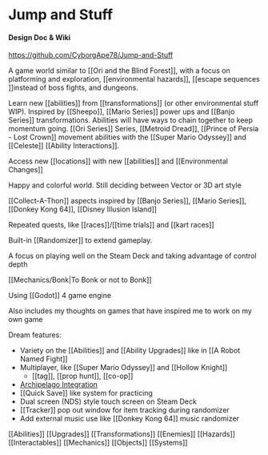 # Jump and Stuff
#### Design Doc & Wiki

https://github.com/CyborgApe78/Jump-and-Stuff

A game world similar to [[Ori and the Blind Forest]], with a focus on platforming and exploration, [[environmental hazards]], [[escape sequences ]]instead of boss fights, and dungeons.

Learn new [[abilities]] from [[transformations]] (or other environmental stuff WIP). Inspired by [[Sheepo]], [[Mario Series]] power ups and [[Banjo Series]] transformations. Abilities will have ways to chain together to keep momentum going. [[Ori Series]] Series, [[Metroid Dread]], [[Prince of Persia - Lost Crown]] movement abilities with the [[Super Mario Odyssey]] and [[Celeste]] [[Ability Interactions]]. 

Access new [[locations]] with new [[abilities]] and [[Environmental Changes]]

Happy and colorful world. Still deciding between Vector or 3D art style

[[Collect-A-Thon]] aspects inspired by [[Banjo Series]], [[Mario Series]], [[Donkey Kong 64]], [[Disney Illusion Island]]

Repeated quests, like [[races]]/[[time trials]] and [[kart races]]

Built-in [[Randomizer]] to extend gameplay. 
 
A focus on playing well on the Steam Deck and taking advantage of control depth

[[Mechanics/Bonk|To Bonk or not to Bonk]]

Using [[Godot]] 4 game engine

Also includes my thoughts on games that have inspired me to work on my own game

Dream features:
* Variety on the [[Abilities]] and [[Ability Upgrades]] like in [[A Robot Named Fight]]
* Multiplayer, like [[Super Mario Odyssey]] and [[Hollow Knight]]
	* [[tag]], [[prop hunt]], [[co-op]]
* [Archipelago Integration](https://archipelago.gg/)
* [[Quick Save]] like system for practicing
* Dual screen (NDS) style touch screen on Steam Deck
* [[Tracker]] pop out window for item tracking during randomizer
* Add external music use like [[Donkey Kong 64]] music randomizer

[[Abilities]] [[Upgrades]] [[Transformations]] [[Enemies]] [[Hazards]] [[Interactables]] [[Mechanics]] [[Objects]] [[Systems]]

